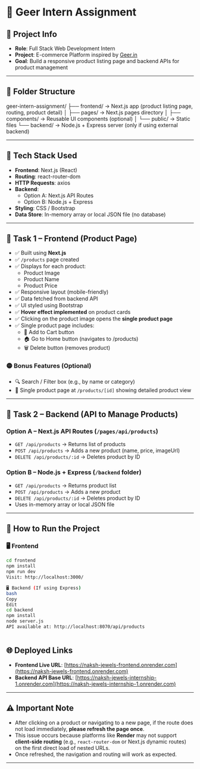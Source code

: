 # 🛒 Geer Intern Assignment

## 📄 Project Info
- **Role**: Full Stack Web Development Intern  
- **Project**: E-commerce Platform inspired by [Geer.in](https://geer.in)  
- **Goal**: Build a responsive product listing page and backend APIs for product management  

---

## 📁 Folder Structure
geer-intern-assignment/
├── frontend/ → Next.js app (product listing page, routing, product detail)
│ ├── pages/ → Next.js pages directory
│ ├── components/ → Reusable UI components (optional)
│ └── public/ → Static files
└── backend/ → Node.js + Express server (only if using external backend)

---

## 🔧 Tech Stack Used
- **Frontend**: Next.js (React)
- **Routing**: react-router-dom
- **HTTP Requests**: axios
- **Backend**:
  - Option A: Next.js API Routes
  - Option B: Node.js + Express
- **Styling**: CSS / Bootstrap
- **Data Store**: In-memory array or local JSON file (no database)

---

## 🔹 Task 1 – Frontend (Product Page)
- ✅ Built using **Next.js**
- ✅ `/products` page created
- ✅ Displays for each product:
  - Product Image  
  - Product Name  
  - Product Price  
- ✅ Responsive layout (mobile-friendly)
- ✅ Data fetched from backend API
- ✅ UI styled using Bootstrap
- ✅ **Hover effect implemented** on product cards
- ✅ Clicking on the product image opens the **single product page**
- ✅ Single product page includes:
  - 🛒 Add to Cart button  
  - 🏠 Go to Home button (navigates to /products)  
  - 🗑️ Delete button (removes product)

### 🟡 Bonus Features (Optional)
- 🔍 Search / Filter box (e.g., by name or category)
- 📄 Single product page at `/products/[id]` showing detailed product view

---

## 🔹 Task 2 – Backend (API to Manage Products)

### Option A – Next.js API Routes (`/pages/api/products`)
- `GET /api/products` → Returns list of products  
- `POST /api/products` → Adds a new product (name, price, imageUrl)  
- `DELETE /api/products/:id` → Deletes product by ID  

### Option B – Node.js + Express (`/backend` folder)
- `GET /api/products` → Returns product list  
- `POST /api/products` → Adds a new product  
- `DELETE /api/products/:id` → Deletes product by ID  
- Uses in-memory array or local JSON file



---

## 🚀 How to Run the Project

### 🖥️ Frontend
```bash
cd frontend
npm install
npm run dev
Visit: http://localhost:3000/

🖥️ Backend (If using Express)
bash
Copy
Edit
cd backend
npm install
node server.js
API available at: http://localhost:8070/api/products



```
## 🌐 Deployed Links
- **Frontend Live URL**: [https://naksh-jewels-frontend.onrender.com](https://naksh-jewels-frontend.onrender.com)
- **Backend API Base URL**: [https://naksh-jewels-internship-1.onrender.com](https://naksh-jewels-internship-1.onrender.com)
---

## ⚠️ Important Note

- After clicking on a product or navigating to a new page, if the route does not load immediately, **please refresh the page once**.
- This issue occurs because platforms like **Render** may not support **client-side routing** (e.g., `react-router-dom` or Next.js dynamic routes) on the first direct load of nested URLs.
- Once refreshed, the navigation and routing will work as expected.

---







